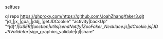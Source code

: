 selfues


ql repo https://ghproxy.com/https://github.com/JoahZhang/faker3.git "jd_|jx_|gua_|jddj_|getJDCookie" "activity|backUp" "^jd[^_]|USER|function|utils|sendNotify|ZooFaker_Necklace.js|jdCookie.js|JDJRValidator_|sign_graphics_validate|ql|share"
